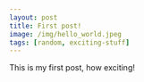 ```yaml
---
layout: post
title: First post!
image: /img/hello_world.jpeg
tags: [random, exciting-stuff]
---
```

This is my first post, how exciting!

